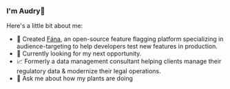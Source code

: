 ### I'm Audry👋
Here's a little bit about me:
- 🐧 Created [Fána](https://fana-io.github.io/), an open-source feature flagging platform specializing in audience-targeting to help developers test new features in production.
- 💼 Currently looking for my next opportunity.
- 📈 Formerly a data management consultant helping clients manage their regulatory data & modernize their legal operations.
- 💬 Ask me about how my plants are doing

<!--
**audryhsu/audryhsu** is a  _special_ ✨ repository because its `README.md` (this file) appears on your GitHub profile.

Here are some ideas to get you started:

- 🔭 I’m currently working on ...
- 🌱 I’m currently learning ...
🌱 Interested in learning about concurrency in Go
- 👯 I’m looking to collaborate on ...
- 🤔 I’m looking for help with ...
- 💬 Ask me about ...
- 📫 How to reach me: ...
- 😄 Pronouns: ...
- ⚡ Fun fact: ...
-->
